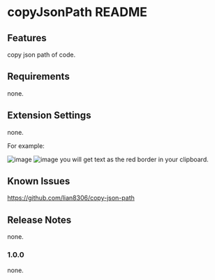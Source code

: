 # copyJsonPath README

## Features

copy json path of code.

## Requirements

none.

## Extension Settings

none.

For example:

![image](https://lian8306.github.io/copy-json-path/readme/images/20200825111601.png)
![image](https://lian8306.github.io/copy-json-path/readme/images/20200825111626.png)
you will get text as the red border in your clipboard.

## Known Issues

https://github.com/lian8306/copy-json-path

## Release Notes

none.

### 1.0.0

none.

